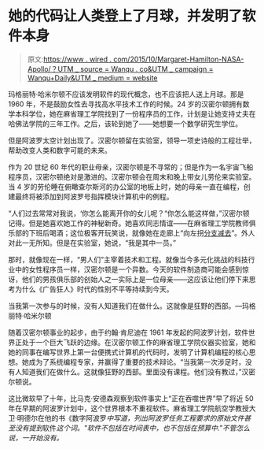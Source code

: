 # 她的代码让人类登上了月球，并发明了软件本身

> 原文:[https://www . wired . com/2015/10/Margaret-Hamilton-NASA-Apollo/？UTM _ source = Wanqu . co&UTM _ campaign = Wanqu+Daily&UTM _ medium = website](https://www.wired.com/2015/10/margaret-hamilton-nasa-apollo/?utm_source=wanqu.co&utm_campaign=Wanqu+Daily&utm_medium=website)

玛格丽特·哈米尔顿不应该发明软件的现代概念，也不应该把人送上月球。那是 1960 年，不是鼓励女性去寻找高水平技术工作的时候。24 岁的汉密尔顿拥有数学本科学位，她在麻省理工学院找到了一份程序员的工作，计划是让她支持丈夫在哈佛法学院的三年工作。之后，该轮到她了——她想要一个数学研究生学位。

但是阿波罗太空计划出现了。汉密尔顿留在实验室，领导一项史诗般的工程壮举，帮助改变人类和数字可能的未来。

作为 20 世纪 60 年代的职业母亲，汉密尔顿是不寻常的；但是作为一名宇宙飞船程序员，汉密尔顿绝对是激进的。汉密尔顿会在周末和晚上带女儿劳伦来实验室。当 4 岁的劳伦睡在俯瞰查尔斯河的办公室的地板上时，她的母亲一直在编程，创建最终将被添加到阿波罗号指挥模块计算机中的例程。

“人们过去常常对我说，‘你怎么能离开你的女儿呢？“你怎么能这样做，”汉密尔顿记得。但是她喜欢她工作的神秘新奇。她喜欢同志情谊——在麻省理工学院教师俱乐部的下班后喝酒；这位极客开玩笑说，就像她在走廊上“向左拐[分支减去](http://en.wikipedia.org/wiki/Branch_%28computer_science%29)”。外人对此一无所知。但是在实验室，她说，“我是其中一员。”

那时，就像现在一样，“男人们”主宰着技术和工程。就像当今多元化挑战的科技行业中的女性程序员一样，汉密尔顿是一个异数。今天的软件制造商可能会感到惊讶，他们的男孩俱乐部的创始人之一实际上是一位母亲——这应该让他们停下来思考为什么《广告狂人》时代的性别不平等持续到今天。

当我第一次参与的时候，没有人知道我们在做什么。这就像是狂野的西部。—玛格丽特·哈米尔顿

随着汉密尔顿事业的起步，由于约翰·肯尼迪在 1961 年发起的阿波罗计划，软件世界正处于一个巨大飞跃的边缘。在汉密尔顿工作的麻省理工学院仪器实验室，她和她的同事在编写世界上第一台便携式计算机的代码时，发明了计算机编程的核心思想。她成为了系统编程专家，并赢得了重要的技术辩论。“当我第一次涉足时，没有人知道我们在做什么。这就像狂野的西部。里面没有课程。他们没有教过，”汉密尔顿说。

这比微软早了十年，比马克·安德森观察到软件事实上“正在吞噬世界”早了将近 50 年在早期的阿波罗计划中，这个世界根本不重视软件。麻省理工学院航空学教授大卫·明德尔在他的书《数字阿波罗*中写道，列出阿波罗任务工程要求的原始文件甚至没有提到*软件*这个词。"软件不包括在时间表中，也不包括在预算中."不管怎么说，一开始没有。*